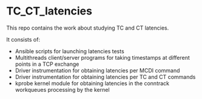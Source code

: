 # TC_CT_latencies

This repo contains the work about studying TC and CT latencies.

It consists of:

- Ansible scripts for launching latencies tests
- Multithreads client/server programs for taking timestamps at different points in a TCP exchange
- Driver instrumentation for obtaining latencies per MCDI command
- Driver instrumentation for obtaining latencies per TC and CT commands
- kprobe kernel module for obtaining latencies in the conntrack workqueues processing by the kernel

